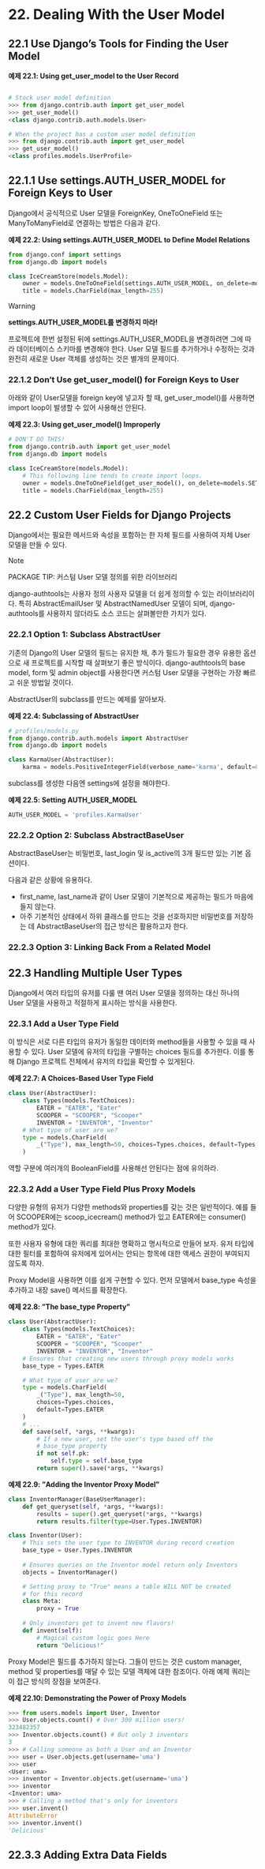 # 22. Dealing With the User Model

## 22.1 Use Django’s Tools for Finding the User Model

**예제 22.1: Using get_user_model to the User Record**
```python

# Stock user model definition
>>> from django.contrib.auth import get_user_model
>>> get_user_model()
<class django.contrib.auth.models.User>

# When the project has a custom user model definition
>>> from django.contrib.auth import get_user_model
>>> get_user_model()
<class profiles.models.UserProfile>
```

## 22.1.1 Use settings.AUTH_USER_MODEL for Foreign Keys to User

Django에서 공식적으로 User 모델을 ForeignKey, OneToOneField 또는 ManyToManyField로 연결하는 방법은 다음과 같다.

**예제 22.2: Using settings.AUTH_USER_MODEL to Define Model Relations**
```python
from django.conf import settings
from django.db import models

class IceCreamStore(models.Model):
    owner = models.OneToOneField(settings.AUTH_USER_MODEL, on_delete=models.SET_NULL)
    title = models.CharField(max_length=255)
```

> [!WARNING]
> **settings.AUTH_USER_MODEL를 변경하지 마라!**
>
> 프로젝트에 한번 설정된 뒤에 settings.AUTH_USER_MODEL을 변경하려면 그에 따라 데이터베이스 스키마를 변경해야 한다. User 모델 필드를 추가하거나 수정하는 것과 완전히 새로운 User 객체를 생성하는 것은 별개의 문제이다.

### 22.1.2 Don’t Use get_user_model() for Foreign Keys to User

아래와 같이 User모델을 foreign key에 넣고자 할 때, get_user_model()를 사용하면 import loop이 발생할 수 있어 사용해선 안된다.

**예제 22.3: Using get_user_model() Improperly**
```python
# DON'T DO THIS!
from django.contrib.auth import get_user_model 
from django.db import models

class IceCreamStore(models.Model):
    # This following line tends to create import loops.
    owner = models.OneToOneField(get_user_model(), on_delete=models.SET_NULL)
    title = models.CharField(max_length=255)
```

## 22.2 Custom User Fields for Django Projects

Django에서는 필요한 메서드와 속성을 포함하는 한 자체 필드를 사용하여 자체 User 모델을 만들 수 있다.

> [!NOTE]
> PACKAGE TIP: 커스텀 User 모델 정의를 위한 라이브러리
>
> django-authtools는 사용자 정의 사용자 모델을 더 쉽게 정의할 수 있는 라이브러리이다. 특히 AbstractEmailUser 및 AbstractNamedUser 모델이 되며, django-authtools를 사용하지 않더라도 소스 코드는 살펴볼만한 가치가 있다.

### 22.2.1 Option 1: Subclass AbstractUser

기존의 Django의 User 모델의 필드는 유지한 채, 추가 필드가 필요한 경우 유용한 옵션으로 새 프로젝트를 시작할 때 살펴보기 좋은 방식이다. django-authtools의 base model, form 및 admin object를 사용한다면 커스텀 User 모델을 구현하는 가장 빠르고 쉬운 방법일 것이다.

AbstractUser의 subclass를 만드는 예제를 알아보자.

**예제 22.4: Subclassing of AbstractUser**
```python
# profiles/models.py
from django.contrib.auth.models import AbstractUser
from django.db import models

class KarmaUser(AbstractUser):
    karma = models.PositiveIntegerField(verbose_name='karma', default=0, blank=True)
```

subclass를 생성한 다음엔 settings에 설정을 해야한다.

**예제 22.5: Setting AUTH_USER_MODEL**
```python
AUTH_USER_MODEL = 'profiles.KarmaUser'
```

### 22.2.2 Option 2: Subclass AbstractBaseUser

AbstractBaseUser는 비밀번호, last_login 및 is_active의 3개 필드만 있는 기본 옵션이다.

다음과 같은 상황에 유용하다.
- first_name, last_name과 같이 User 모델이 기본적으로 제공하는 필드가 마음에 들지 않는다.
- 아주 기본적인 상태에서 하위 클래스를 만드는 것을 선호하지만 비밀번호를 저장하는 데 AbstractBaseUser의 접근 방식은 활용하고자 한다.

### 22.2.3 Option 3: Linking Back From a Related Model

## 22.3 Handling Multiple User Types

Django에서 여러 타입의 유저를 다룰 땐 여러 User 모델을 정의하는 대신 하나의 User 모델을 사용하고 적절하게 표시하는 방식을 사용한다.

### 22.3.1 Add a User Type Field

이 방식은 서로 다른 타입의 유저가 동일한 데이터와 method들을 사용할 수 있을 때 사용할 수 있다. User 모델에 유저의 타입을 구별하는 choices 필드를 추가한다. 이를 통해 Django 프로젝트 전체에서 유저의 타입을 확인할 수 있게된다.

**예제 22.7: A Choices-Based User Type Field**
```python
class User(AbstractUser):
    class Types(models.TextChoices):
        EATER = "EATER", "Eater"
        SCOOPER = "SCOOPER", "Scooper"
        INVENTOR = "INVENTOR", "Inventor"
    # What type of user are we?
    type = models.CharField(
        _("Type"), max_length=50, choices=Types.choices, default=Types.EATER
    )
```

역할 구분에 여러개의 BooleanField를 사용해선 안된다는 점에 유의하라.

### 22.3.2 Add a User Type Field Plus Proxy Models

다양한 유형의 유저가 다양한 methods와 properties를 갖는 것은 일반적이다. 예를 들어 SCOOPER에는 scoop_icecream() method가 있고 EATER에는 consumer() method가 있다.

또한 사용자 유형에 대한 쿼리를 최대한 명확하고 명시적으로 만들어 보자. 유저 타입에 대한 필터를 포함하여 유저에게 있어서는 안되는 항목에 대한 액세스 권한이 부여되지 않도록 하자.

Proxy Model을 사용하면 이를 쉽게 구현할 수 있다. 먼저 모델에서 base_type 속성을 추가하고 내장 save() 메서드를 확장한다.

**예제 22.8: ”The base_type Property”**
```python
class User(AbstractUser):
    class Types(models.TextChoices):
        EATER = "EATER", "Eater"
        SCOOPER = "SCOOPER", "Scooper"
        INVENTOR = "INVENTOR", "Inventor"
    # Ensures that creating new users through proxy models works
    base_type = Types.EATER

    # What type of user are we?
    type = models.CharField(
        _("Type"), max_length=50,
        choices=Types.choices,
        default=Types.EATER
    )
    # ...
    def save(self, *args, **kwargs):
        # If a new user, set the user's type based off the
        # base_type property
        if not self.pk:
            self.type = self.base_type
        return super().save(*args, **kwargs)
```

**예제 22.9: ”Adding the Inventor Proxy Model”**
```python
class InventorManager(BaseUserManager):
    def get_queryset(self, *args, **kwargs):
        results = super().get_queryset(*args, **kwargs)
        return results.filter(type=User.Types.INVENTOR)

class Inventor(User):
    # This sets the user type to INVENTOR during record creation
    base_type = User.Types.INVENTOR
    
    # Ensures queries on the Inventor model return only Inventors
    objects = InventorManager()

    # Setting proxy to "True" means a table WILL NOT be created 
    # for this record
    class Meta:
        proxy = True
       
    # Only inventors get to invent new flavors!
    def invent(self):
        # Magical custom logic goes Here 
        return "Delicious!"
```

Proxy Model은 필드를 추가하지 않는다. 그들이 만드는 것은 custom manager, method 및 properties를 매달 수 있는 모델 객체에 대한 참조이다. 아래 예제 쿼리는 이 접근 방식의 장점을 보여준다.

**예제 22.10: Demonstrating the Power of Proxy Models**
```python
>>> from users.models import User, Inventor
>>> User.objects.count() # Over 300 million users! 
323482357
>>> Inventor.objects.count() # But only 3 inventors 
3
>>> # Calling someone as both a User and an Inventor 
>>> user = User.objects.get(username='uma')
>>> user
<User: uma>
>>> inventor = Inventor.objects.get(username='uma') 
>>> inventor
<Inventor: uma>
>>> # Calling a method that's only for inventors 
>>> user.invent()
AttributeError
>>> inventor.invent()
'Delicious'
```

## 22.3.3 Adding Extra Data Fields